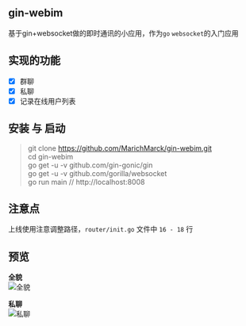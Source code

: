 ## gin-webim 
基于gin+websocket做的即时通讯的小应用，作为`go` `websocket`的入门应用  

## 实现的功能 

- [x] 群聊 
- [x] 私聊 
- [x] 记录在线用户列表 

## 安装 与 启动

> git clone https://github.com/MarichMarck/gin-webim.git   
> cd gin-webim  
> go get -u -v github.com/gin-gonic/gin   
> go get -u -v github.com/gorilla/websocket  
> go run main   // http://localhost:8008 

## 注意点  

上线使用注意调整路径，`router/init.go` 文件中 `16 - 18` 行

## 预览

**全貌**  
![全貌](https://github.com/MarichMarck/gin-webim/blob/master/priview/webim-group.png)  

**私聊**   
![私聊](https://github.com/MarichMarck/gin-webim/blob/master/priview/webim-private.png)  

 
